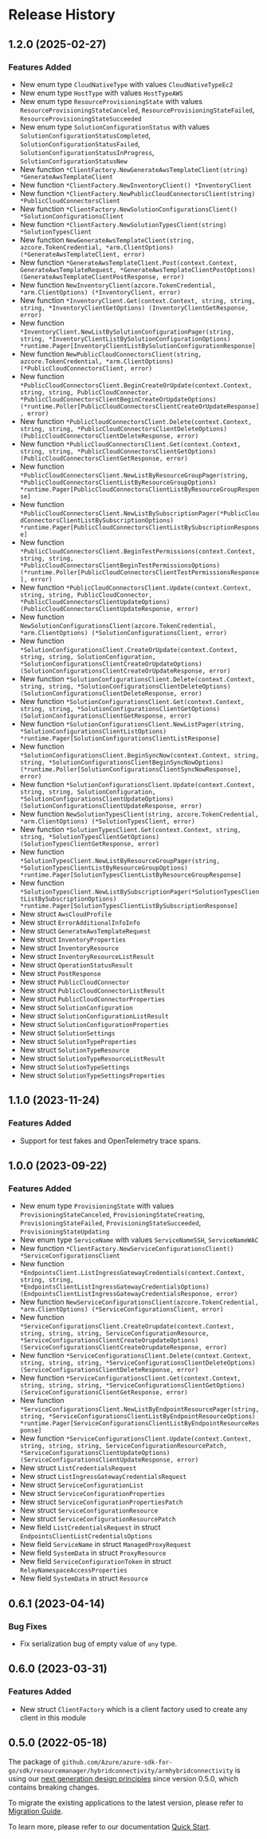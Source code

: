 # Release History

## 1.2.0 (2025-02-27)

### Features Added

- New enum type `CloudNativeType` with values `CloudNativeTypeEc2`
- New enum type `HostType` with values `HostTypeAWS`
- New enum type `ResourceProvisioningState` with values `ResourceProvisioningStateCanceled`, `ResourceProvisioningStateFailed`, `ResourceProvisioningStateSucceeded`
- New enum type `SolutionConfigurationStatus` with values `SolutionConfigurationStatusCompleted`, `SolutionConfigurationStatusFailed`, `SolutionConfigurationStatusInProgress`, `SolutionConfigurationStatusNew`
- New function `*ClientFactory.NewGenerateAwsTemplateClient(string) *GenerateAwsTemplateClient`
- New function `*ClientFactory.NewInventoryClient() *InventoryClient`
- New function `*ClientFactory.NewPublicCloudConnectorsClient(string) *PublicCloudConnectorsClient`
- New function `*ClientFactory.NewSolutionConfigurationsClient() *SolutionConfigurationsClient`
- New function `*ClientFactory.NewSolutionTypesClient(string) *SolutionTypesClient`
- New function `NewGenerateAwsTemplateClient(string, azcore.TokenCredential, *arm.ClientOptions) (*GenerateAwsTemplateClient, error)`
- New function `*GenerateAwsTemplateClient.Post(context.Context, GenerateAwsTemplateRequest, *GenerateAwsTemplateClientPostOptions) (GenerateAwsTemplateClientPostResponse, error)`
- New function `NewInventoryClient(azcore.TokenCredential, *arm.ClientOptions) (*InventoryClient, error)`
- New function `*InventoryClient.Get(context.Context, string, string, string, *InventoryClientGetOptions) (InventoryClientGetResponse, error)`
- New function `*InventoryClient.NewListBySolutionConfigurationPager(string, string, *InventoryClientListBySolutionConfigurationOptions) *runtime.Pager[InventoryClientListBySolutionConfigurationResponse]`
- New function `NewPublicCloudConnectorsClient(string, azcore.TokenCredential, *arm.ClientOptions) (*PublicCloudConnectorsClient, error)`
- New function `*PublicCloudConnectorsClient.BeginCreateOrUpdate(context.Context, string, string, PublicCloudConnector, *PublicCloudConnectorsClientBeginCreateOrUpdateOptions) (*runtime.Poller[PublicCloudConnectorsClientCreateOrUpdateResponse], error)`
- New function `*PublicCloudConnectorsClient.Delete(context.Context, string, string, *PublicCloudConnectorsClientDeleteOptions) (PublicCloudConnectorsClientDeleteResponse, error)`
- New function `*PublicCloudConnectorsClient.Get(context.Context, string, string, *PublicCloudConnectorsClientGetOptions) (PublicCloudConnectorsClientGetResponse, error)`
- New function `*PublicCloudConnectorsClient.NewListByResourceGroupPager(string, *PublicCloudConnectorsClientListByResourceGroupOptions) *runtime.Pager[PublicCloudConnectorsClientListByResourceGroupResponse]`
- New function `*PublicCloudConnectorsClient.NewListBySubscriptionPager(*PublicCloudConnectorsClientListBySubscriptionOptions) *runtime.Pager[PublicCloudConnectorsClientListBySubscriptionResponse]`
- New function `*PublicCloudConnectorsClient.BeginTestPermissions(context.Context, string, string, *PublicCloudConnectorsClientBeginTestPermissionsOptions) (*runtime.Poller[PublicCloudConnectorsClientTestPermissionsResponse], error)`
- New function `*PublicCloudConnectorsClient.Update(context.Context, string, string, PublicCloudConnector, *PublicCloudConnectorsClientUpdateOptions) (PublicCloudConnectorsClientUpdateResponse, error)`
- New function `NewSolutionConfigurationsClient(azcore.TokenCredential, *arm.ClientOptions) (*SolutionConfigurationsClient, error)`
- New function `*SolutionConfigurationsClient.CreateOrUpdate(context.Context, string, string, SolutionConfiguration, *SolutionConfigurationsClientCreateOrUpdateOptions) (SolutionConfigurationsClientCreateOrUpdateResponse, error)`
- New function `*SolutionConfigurationsClient.Delete(context.Context, string, string, *SolutionConfigurationsClientDeleteOptions) (SolutionConfigurationsClientDeleteResponse, error)`
- New function `*SolutionConfigurationsClient.Get(context.Context, string, string, *SolutionConfigurationsClientGetOptions) (SolutionConfigurationsClientGetResponse, error)`
- New function `*SolutionConfigurationsClient.NewListPager(string, *SolutionConfigurationsClientListOptions) *runtime.Pager[SolutionConfigurationsClientListResponse]`
- New function `*SolutionConfigurationsClient.BeginSyncNow(context.Context, string, string, *SolutionConfigurationsClientBeginSyncNowOptions) (*runtime.Poller[SolutionConfigurationsClientSyncNowResponse], error)`
- New function `*SolutionConfigurationsClient.Update(context.Context, string, string, SolutionConfiguration, *SolutionConfigurationsClientUpdateOptions) (SolutionConfigurationsClientUpdateResponse, error)`
- New function `NewSolutionTypesClient(string, azcore.TokenCredential, *arm.ClientOptions) (*SolutionTypesClient, error)`
- New function `*SolutionTypesClient.Get(context.Context, string, string, *SolutionTypesClientGetOptions) (SolutionTypesClientGetResponse, error)`
- New function `*SolutionTypesClient.NewListByResourceGroupPager(string, *SolutionTypesClientListByResourceGroupOptions) *runtime.Pager[SolutionTypesClientListByResourceGroupResponse]`
- New function `*SolutionTypesClient.NewListBySubscriptionPager(*SolutionTypesClientListBySubscriptionOptions) *runtime.Pager[SolutionTypesClientListBySubscriptionResponse]`
- New struct `AwsCloudProfile`
- New struct `ErrorAdditionalInfoInfo`
- New struct `GenerateAwsTemplateRequest`
- New struct `InventoryProperties`
- New struct `InventoryResource`
- New struct `InventoryResourceListResult`
- New struct `OperationStatusResult`
- New struct `PostResponse`
- New struct `PublicCloudConnector`
- New struct `PublicCloudConnectorListResult`
- New struct `PublicCloudConnectorProperties`
- New struct `SolutionConfiguration`
- New struct `SolutionConfigurationListResult`
- New struct `SolutionConfigurationProperties`
- New struct `SolutionSettings`
- New struct `SolutionTypeProperties`
- New struct `SolutionTypeResource`
- New struct `SolutionTypeResourceListResult`
- New struct `SolutionTypeSettings`
- New struct `SolutionTypeSettingsProperties`


## 1.1.0 (2023-11-24)
### Features Added

- Support for test fakes and OpenTelemetry trace spans.


## 1.0.0 (2023-09-22)
### Features Added

- New enum type `ProvisioningState` with values `ProvisioningStateCanceled`, `ProvisioningStateCreating`, `ProvisioningStateFailed`, `ProvisioningStateSucceeded`, `ProvisioningStateUpdating`
- New enum type `ServiceName` with values `ServiceNameSSH`, `ServiceNameWAC`
- New function `*ClientFactory.NewServiceConfigurationsClient() *ServiceConfigurationsClient`
- New function `*EndpointsClient.ListIngressGatewayCredentials(context.Context, string, string, *EndpointsClientListIngressGatewayCredentialsOptions) (EndpointsClientListIngressGatewayCredentialsResponse, error)`
- New function `NewServiceConfigurationsClient(azcore.TokenCredential, *arm.ClientOptions) (*ServiceConfigurationsClient, error)`
- New function `*ServiceConfigurationsClient.CreateOrupdate(context.Context, string, string, string, ServiceConfigurationResource, *ServiceConfigurationsClientCreateOrupdateOptions) (ServiceConfigurationsClientCreateOrupdateResponse, error)`
- New function `*ServiceConfigurationsClient.Delete(context.Context, string, string, string, *ServiceConfigurationsClientDeleteOptions) (ServiceConfigurationsClientDeleteResponse, error)`
- New function `*ServiceConfigurationsClient.Get(context.Context, string, string, string, *ServiceConfigurationsClientGetOptions) (ServiceConfigurationsClientGetResponse, error)`
- New function `*ServiceConfigurationsClient.NewListByEndpointResourcePager(string, string, *ServiceConfigurationsClientListByEndpointResourceOptions) *runtime.Pager[ServiceConfigurationsClientListByEndpointResourceResponse]`
- New function `*ServiceConfigurationsClient.Update(context.Context, string, string, string, ServiceConfigurationResourcePatch, *ServiceConfigurationsClientUpdateOptions) (ServiceConfigurationsClientUpdateResponse, error)`
- New struct `ListCredentialsRequest`
- New struct `ListIngressGatewayCredentialsRequest`
- New struct `ServiceConfigurationList`
- New struct `ServiceConfigurationProperties`
- New struct `ServiceConfigurationPropertiesPatch`
- New struct `ServiceConfigurationResource`
- New struct `ServiceConfigurationResourcePatch`
- New field `ListCredentialsRequest` in struct `EndpointsClientListCredentialsOptions`
- New field `ServiceName` in struct `ManagedProxyRequest`
- New field `SystemData` in struct `ProxyResource`
- New field `ServiceConfigurationToken` in struct `RelayNamespaceAccessProperties`
- New field `SystemData` in struct `Resource`


## 0.6.1 (2023-04-14)
### Bug Fixes

- Fix serialization bug of empty value of `any` type.


## 0.6.0 (2023-03-31)
### Features Added

- New struct `ClientFactory` which is a client factory used to create any client in this module


## 0.5.0 (2022-05-18)

The package of `github.com/Azure/azure-sdk-for-go/sdk/resourcemanager/hybridconnectivity/armhybridconnectivity` is using our [next generation design principles](https://azure.github.io/azure-sdk/general_introduction.html) since version 0.5.0, which contains breaking changes.

To migrate the existing applications to the latest version, please refer to [Migration Guide](https://aka.ms/azsdk/go/mgmt/migration).

To learn more, please refer to our documentation [Quick Start](https://aka.ms/azsdk/go/mgmt).